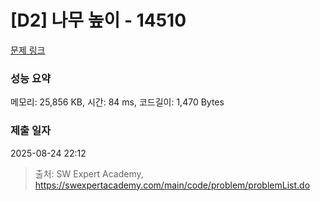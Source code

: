 # [D2] 나무 높이 - 14510 

[문제 링크](https://swexpertacademy.com/main/code/problem/problemDetail.do?contestProbId=AYFofW8qpXYDFAR4) 

### 성능 요약

메모리: 25,856 KB, 시간: 84 ms, 코드길이: 1,470 Bytes

### 제출 일자

2025-08-24 22:12



> 출처: SW Expert Academy, https://swexpertacademy.com/main/code/problem/problemList.do